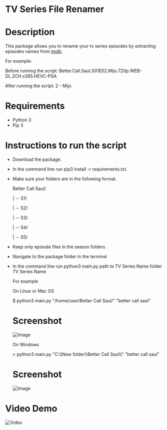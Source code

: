 # TV Series File Renamer

# Description

This package allows you to rename your tv series episodes by extracting episodes names from [imdb](https://www.imdb.com/).

For example:

Before running the script: Better.Call.Saul.S01E02.Mijo.720p.WEB-DL.2CH.x265.HEVC-PSA

After running the script: 2 - Mijo

# Requirements

* Python 3
* Pip 3

# Instructions to run the script

* Download the package.
* In the command line run pip3 install -r requirements.txt.
* Make sure your folders are in the following format.

  Better Call Saul/
                
  | -- S1/
 
  | -- S2/
  
  | -- S3/
           
  | -- S4/

  | -- S5/
  
* Keep only episode files in the season folders.

* Navigate to the package folder in the terminal

* In the command line run python3 main.py path to TV Series Name folder TV Series Name
  
  For example
  
  On Linux or Mac OS
  
  $ python3 main.py "/home/user/Better Call Saul/" "better call saul"
  
  # Screenshot
  
  ![Image](https://imgur.com/N2wZGb1.png)
  
  On Windows
  
  \> python3 main.py "C:\\\New folder\\\Better Call Saul\\\\" "better call saul"
  
  # Screenshot
  
  ![Image](https://i.imgur.com/1rm0uxe.png)
  
# Video Demo

  ![Video](https://imgur.com/macIIWh.gif)
